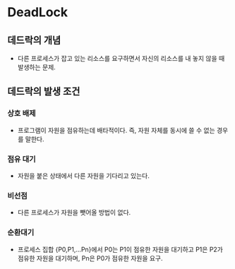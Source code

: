 # DeadLock

## 데드락의 개념

- 다른 프로세스가 잡고 있는 리소스를 요구하면서 자신의 리소스를 내 놓지 않을 때 발생하는 문제.



## 데드락의 발생 조건

### 상호 배제

- 프로그램이 자원을 점유하는데 배타적이다. 즉, 자원 자체를 동시에 쓸 수 없는 경우를 말한다.

### 점유 대기

- 자원을 붙은 상태에서 다른 자원을 기다리고 있는다.

### 비선점

- 다른 프로세스가 자원을 뺏어올 방법이 없다.

### 순환대기

- 프로세스 집합 {P0,P1,...Pn}에서 P0는 P1이 점유한 자원을 대기하고 P1은 P2가 점유한 자원을 대기하며, Pn은 P0가 점유한 자원을 요구.

